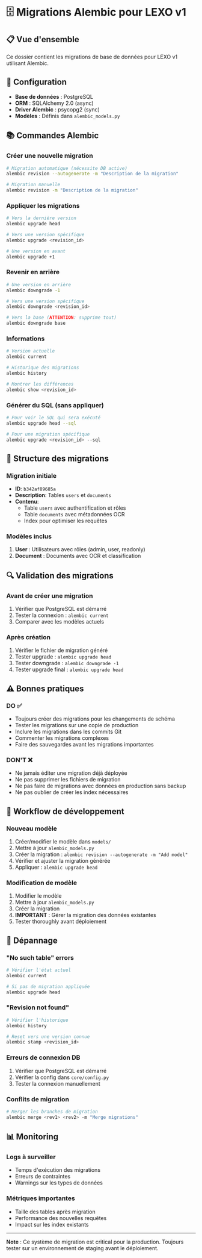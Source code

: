 # 🗄️ Migrations Alembic pour LEXO v1

## 📋 Vue d'ensemble

Ce dossier contient les migrations de base de données pour LEXO v1 utilisant Alembic.

## 🔧 Configuration

- **Base de données** : PostgreSQL
- **ORM** : SQLAlchemy 2.0 (async)
- **Driver Alembic** : psycopg2 (sync)
- **Modèles** : Définis dans `alembic_models.py`

## 📚 Commandes Alembic

### Créer une nouvelle migration
```bash
# Migration automatique (nécessite DB active)
alembic revision --autogenerate -m "Description de la migration"

# Migration manuelle
alembic revision -m "Description de la migration"
```

### Appliquer les migrations
```bash
# Vers la dernière version
alembic upgrade head

# Vers une version spécifique
alembic upgrade <revision_id>

# Une version en avant
alembic upgrade +1
```

### Revenir en arrière
```bash
# Une version en arrière
alembic downgrade -1

# Vers une version spécifique
alembic downgrade <revision_id>

# Vers la base (ATTENTION: supprime tout)
alembic downgrade base
```

### Informations
```bash
# Version actuelle
alembic current

# Historique des migrations
alembic history

# Montrer les différences
alembic show <revision_id>
```

### Générer du SQL (sans appliquer)
```bash
# Pour voir le SQL qui sera exécuté
alembic upgrade head --sql

# Pour une migration spécifique
alembic upgrade <revision_id> --sql
```

## 📝 Structure des migrations

### Migration initiale
- **ID**: `b342af89685a`
- **Description**: Tables `users` et `documents`
- **Contenu**:
  - Table `users` avec authentification et rôles
  - Table `documents` avec métadonnées OCR
  - Index pour optimiser les requêtes

### Modèles inclus
1. **User** : Utilisateurs avec rôles (admin, user, readonly)
2. **Document** : Documents avec OCR et classification

## 🔍 Validation des migrations

### Avant de créer une migration
1. Vérifier que PostgreSQL est démarré
2. Tester la connexion : `alembic current`
3. Comparer avec les modèles actuels

### Après création
1. Vérifier le fichier de migration généré
2. Tester upgrade : `alembic upgrade head`
3. Tester downgrade : `alembic downgrade -1`
4. Tester upgrade final : `alembic upgrade head`

## ⚠️ Bonnes pratiques

### DO ✅
- Toujours créer des migrations pour les changements de schéma
- Tester les migrations sur une copie de production
- Inclure les migrations dans les commits Git
- Commenter les migrations complexes
- Faire des sauvegardes avant les migrations importantes

### DON'T ❌
- Ne jamais éditer une migration déjà déployée
- Ne pas supprimer les fichiers de migration
- Ne pas faire de migrations avec données en production sans backup
- Ne pas oublier de créer les index nécessaires

## 🚀 Workflow de développement

### Nouveau modèle
1. Créer/modifier le modèle dans `models/`
2. Mettre à jour `alembic_models.py` 
3. Créer la migration : `alembic revision --autogenerate -m "Add model"`
4. Vérifier et ajuster la migration générée
5. Appliquer : `alembic upgrade head`

### Modification de modèle
1. Modifier le modèle
2. Mettre à jour `alembic_models.py`
3. Créer la migration
4. **IMPORTANT** : Gérer la migration des données existantes
5. Tester thoroughly avant déploiement

## 🐛 Dépannage

### "No such table" errors
```bash
# Vérifier l'état actuel  
alembic current

# Si pas de migration appliquée
alembic upgrade head
```

### "Revision not found"
```bash
# Vérifier l'historique
alembic history

# Reset vers une version connue
alembic stamp <revision_id>
```

### Erreurs de connexion DB
1. Vérifier que PostgreSQL est démarré
2. Vérifier la config dans `core/config.py`
3. Tester la connexion manuellement

### Conflits de migration
```bash
# Merger les branches de migration
alembic merge <rev1> <rev2> -m "Merge migrations"
```

## 📊 Monitoring

### Logs à surveiller
- Temps d'exécution des migrations
- Erreurs de contraintes
- Warnings sur les types de données

### Métriques importantes
- Taille des tables après migration
- Performance des nouvelles requêtes  
- Impact sur les index existants

---

**Note** : Ce système de migration est critical pour la production. Toujours tester sur un environnement de staging avant le déploiement.